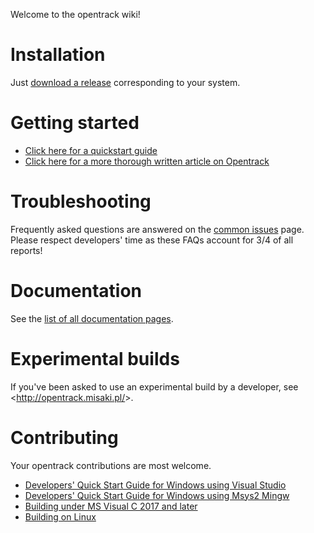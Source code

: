 Welcome to the opentrack wiki!

# Installation
Just [download a release](https://bit.ly/3MYAJmv) corresponding to your system.

# Getting started
- [Click here for a quickstart guide](https://github.com/opentrack/opentrack/wiki/Quick-Start-Guide-(WIP))
- [Click here for a more thorough written article on Opentrack](https://forum.il2sturmovik.com/topic/34403-a-complete-guide-to-set-up-head-tracking-opentrack/?tab=comments#comment-580169)

# Troubleshooting

Frequently asked questions are answered on the [common
issues](https://github.com/opentrack/opentrack/wiki/common-issues) page.
Please respect developers' time as these FAQs account for 3/4
of all reports!

# Documentation
See the [list of all documentation pages](https://github.com/opentrack/opentrack/wiki/_pages).

# Experimental builds

If you've been asked to use an experimental build by a developer, see <<http://opentrack.misaki.pl/>>.

# Contributing
Your opentrack contributions are most welcome.
* [Developers' Quick Start Guide for Windows using Visual Studio](https://github.com/opentrack/opentrack/wiki/Developers'-Quick-Start-Guide-for-Windows)
* [Developers' Quick Start Guide for Windows using Msys2 Mingw](https://github.com/opentrack/opentrack/wiki/Developers'-Quick-Start-Guide-for-Windows-using-Msys2-Mingw)
* [Building under MS Visual C 2017 and later](https://github.com/opentrack/opentrack/wiki/Building-under-MS-Visual-C---2017-and-later)
* [Building on Linux](https://github.com/opentrack/opentrack/wiki/Building-on-Linux)
